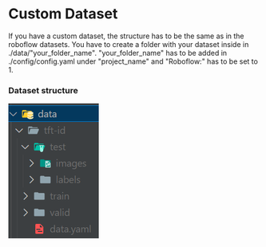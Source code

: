 # Custom Dataset
If you have a custom dataset, the structure has to be the same as in the roboflow datasets. You have to create a folder with your dataset inside in ./data/"your_folder_name". "your_folder_name" has to be added in ./config/config.yaml under "project_name" and "Roboflow:" has to be set to 1.

### Dataset structure
![Folder Structure](../pictures/folder_structure.png)
